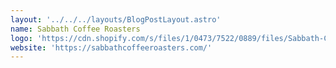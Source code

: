 ```yaml
---
layout: '../../../layouts/BlogPostLayout.astro'
name: Sabbath Coffee Roasters
logo: 'https://cdn.shopify.com/s/files/1/0473/7522/0889/files/Sabbath-Coffee-Roasters-TM_1_3040ad5e-41b7-43bb-8e90-7fb7f9cfb5c3_2048x2048.png?v=1604082502'
website: 'https://sabbathcoffeeroasters.com/'
---
```



